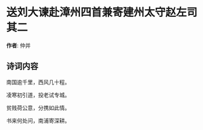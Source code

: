 # 送刘大谏赴漳州四首兼寄建州太守赵左司  其二

**作者**: 仲并

## 诗词内容

南国逾千里，西风几十程。

凌寒初引道，投老试专城。

贫贱荷公意，分携如此情。

书来何处问，南浦寄深耕。

